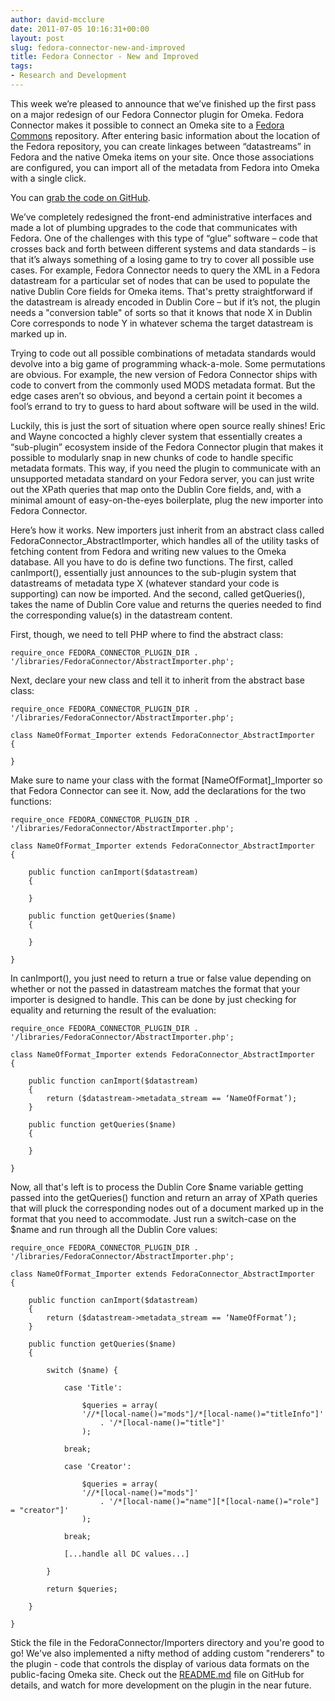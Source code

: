 ```yaml
---
author: david-mcclure
date: 2011-07-05 10:16:31+00:00
layout: post
slug: fedora-connector-new-and-improved
title: Fedora Connector - New and Improved
tags:
- Research and Development
---
```


This week we’re pleased to announce that we’ve finished up the first pass on a major redesign of our Fedora Connector plugin for Omeka.  Fedora Connector makes it possible to connect an Omeka site to a [Fedora Commons](http://www.fedora-commons.org/) repository.  After entering basic information about the location of the Fedora repository, you can create linkages between “datastreams” in Fedora and the native Omeka items on your site.  Once those associations are configured, you can import all of the metadata from Fedora into Omeka with a single click.

You can [grab the code on GitHub](https://github.com/scholarslab/FedoraConnector).

We’ve completely redesigned the front-end administrative interfaces and made a lot of plumbing upgrades to the code that communicates with Fedora.  One of the challenges with this type of “glue” software – code that crosses back and forth between different systems and data standards – is that it’s always something of a losing game to try to cover all possible use cases.  For example, Fedora Connector needs to query the XML in a Fedora datastream for a particular set of nodes that can be used to populate the native Dublin Core fields for Omeka items.  That's pretty straightforward if the datastream is already encoded in Dublin Core – but if it’s not, the plugin needs a "conversion table" of sorts so that it knows that node X in Dublin Core corresponds to node Y in whatever schema the target datastream is marked up in.

Trying to code out all possible combinations of metadata standards would devolve into a big game of programming whack-a-mole.  Some permutations are obvious.  For example, the new version of Fedora Connector ships with code to convert from the commonly used MODS metadata format.  But the edge cases aren’t so obvious, and beyond a certain point it becomes a fool’s errand to try to guess to hard about software will be used in the wild.

Luckily, this is just the sort of situation where open source really shines!  Eric and Wayne concocted a highly clever system that essentially creates a “sub-plugin” ecosystem inside of the Fedora Connector plugin that makes it possible to modularly snap in new chunks of code to handle specific metadata formats.  This way, if you need the plugin to communicate with an unsupported metadata standard on your Fedora server, you can just write out the XPath queries that map onto the Dublin Core fields, and, with a minimal amount of easy-on-the-eyes boilerplate, plug the new importer into Fedora Connector.
<!-- more -->
Here’s how it works.  New importers just inherit from an abstract class called FedoraConnector_AbstractImporter, which handles all of the utility tasks of fetching content from Fedora and writing new values to the Omeka database.  All you have to do is define two functions.  The first, called canImport(), essentially just announces to the sub-plugin system that datastreams of metadata type X (whatever standard your code is supporting) can now be imported.  And the second, called getQueries(), takes the name of Dublin Core value and returns the queries needed to find the corresponding value(s) in the datastream content.

First, though, we need to tell PHP where to find the abstract class:

```
require_once FEDORA_CONNECTOR_PLUGIN_DIR . '/libraries/FedoraConnector/AbstractImporter.php';
```

Next, declare your new class and tell it to inherit from the abstract base class:

```
require_once FEDORA_CONNECTOR_PLUGIN_DIR . '/libraries/FedoraConnector/AbstractImporter.php';

class NameOfFormat_Importer extends FedoraConnector_AbstractImporter
{

}
```

Make sure to name your class with the format [NameOfFormat]_Importer so that Fedora Connector can see it.  Now, add the declarations for the two functions:

```
require_once FEDORA_CONNECTOR_PLUGIN_DIR . '/libraries/FedoraConnector/AbstractImporter.php';

class NameOfFormat_Importer extends FedoraConnector_AbstractImporter
{

	public function canImport($datastream)
	{

	}

	public function getQueries($name)
	{

	}

}

```

In canImport(), you just need to return a true or false value depending on whether or not the passed in datastream matches the format that your importer is designed to handle.  This can be done by just checking for equality and returning the result of the evaluation:

```
require_once FEDORA_CONNECTOR_PLUGIN_DIR . '/libraries/FedoraConnector/AbstractImporter.php';

class NameOfFormat_Importer extends FedoraConnector_AbstractImporter
{

	public function canImport($datastream)
	{
		return ($datastream->metadata_stream == ‘NameOfFormat’);
	}

	public function getQueries($name)
	{

	}

}

```

Now, all that's left is to process the Dublin Core $name variable getting passed into the getQueries() function and return an array of XPath queries that will pluck the corresponding nodes out of a document marked up in the format that you need to accommodate.  Just run a switch-case on the $name and run through all the Dublin Core values:

```
require_once FEDORA_CONNECTOR_PLUGIN_DIR . '/libraries/FedoraConnector/AbstractImporter.php';

class NameOfFormat_Importer extends FedoraConnector_AbstractImporter
{

	public function canImport($datastream)
	{
		return ($datastream->metadata_stream == ‘NameOfFormat’);
	}

	public function getQueries($name)
	{

		switch ($name) {

			case 'Title':

				$queries = array(
				'//*[local-name()="mods"]/*[local-name()="titleInfo"]'
					. '/*[local-name()="title"]'
				);

			break;

			case 'Creator':

				$queries = array(
				'//*[local-name()="mods"]'
					. '/*[local-name()="name"][*[local-name()="role"] = "creator"]'
				);

			break;

			[...handle all DC values...]

		}

		return $queries;

	}

}

```

Stick the file in the FedoraConnector/Importers directory and you're good to go!  We've also implemented a nifty method of adding custom "renderers" to the plugin - code that controls the display of various data formats on the public-facing Omeka site.  Check out the [README.md](https://github.com/scholarslab/FedoraConnector/blob/master/README.md) file on GitHub for details, and watch for more development on the plugin in the near future.
